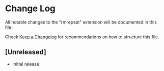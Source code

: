 # Change Log

All notable changes to the "rmrepeat" extension will be documented in this file.

Check [Keep a Changelog](http://keepachangelog.com/) for recommendations on how to structure this file.

## [Unreleased]

- Initial release
